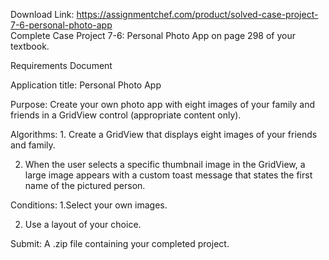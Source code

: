Download Link: https://assignmentchef.com/product/solved-case-project-7-6-personal-photo-app
<br>
Complete Case Project 7-6: Personal Photo App on page 298 of your textbook.

Requirements Document

Application title: Personal Photo App

Purpose:            Create your own photo app with eight images of your family and friends in a GridView control (appropriate content only).

Algorithms:          1. Create a GridView that displays eight images of your friends and family.

2. When the user selects a specific thumbnail image in the GridView, a large image appears with a custom toast message that states the first name of the pictured person.

Conditions:         1.Select your own images.

2. Use a layout of your choice.

Submit:                A .zip file containing your completed project.